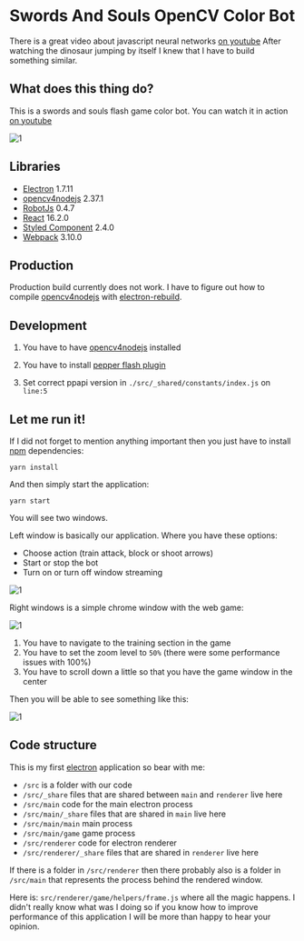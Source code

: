 # Swords And Souls OpenCV Color Bot

There is a great video about javascript neural networks [on youtube](https://www.youtube.com/watch?v=P7XHzqZjXQs&feature=youtu.be) After watching the dinosaur jumping by itself I knew that I have to build something similar.

## What does this thing do?

This is a swords and souls flash game color bot. You can watch it in action [on youtube](https://www.youtube.com/watch?v=k1xsucEVVUc)

![1](https://github.com/developer239/electron-swords-and-souls-color-bot/blob/master/README-image-0.1.png?raw=true)

## Libraries

* [Electron](https://github.com/electron/electron) 1.7.11
* [opencv4nodejs](https://github.com/justadudewhohacks/opencv4nodejs) 2.37.1
* [RobotJs](https://github.com/octalmage/robotjs) 0.4.7
* [React](https://github.com/facebook/react) 16.2.0
* [Styled Component](https://github.com/styled-components/styled-components) 2.4.0
* [Webpack](https://github.com/webpack) 3.10.0


## Production

Production build currently does not work. I have to figure out how to compile [opencv4nodejs](https://github.com/justadudewhohacks/opencv4nodejs) with [electron-rebuild](https://github.com/electron/electron-rebuild).

## Development

1) You have to have [opencv4nodejs](https://github.com/justadudewhohacks/opencv4nodejs) installed

2) You have to install [pepper flash plugin](http://macappstore.org/pepper-flash/)

3) Set correct ppapi version in `./src/_shared/constants/index.js` on `line:5`

## Let me run it!

If I did not forget to mention anything important then you just have to install [npm](https://github.com/npm/npm) dependencies:

```
yarn install
```

And then simply start the application:

```
yarn start
```

You will see two windows.

Left window is basically our application. Where you have these options:

- Choose action (train attack, block or shoot arrows)
- Start or stop the bot
- Turn on or turn off window streaming

![1](https://github.com/developer239/electron-swords-and-souls-color-bot/blob/master/README-image-1.1.png?raw=true)


Right windows is a simple chrome window with the web game:

![1](https://github.com/developer239/electron-swords-and-souls-color-bot/blob/master/README-image-2.1.png?raw=true)

1) You have to navigate to the training section in the game
2) You have to set the zoom level to `50%` (there were some performance issues with 100%)
3) You have to scroll down a little so that you have the game window in the center

Then you will be able to see something like this:

![1](https://github.com/developer239/electron-swords-and-souls-color-bot/blob/master/README-image-3.1.png?raw=true)

## Code structure

This is my first [electron](https://github.com/electron/electron) application so bear with me:

- `/src` is a folder with our code
- `/src/_share` files that are shared between `main` and `renderer` live here
- `/src/main` code for the main electron process
- `/src/main/_share` files that are shared in `main` live here
- `/src/main/main` main process
- `/src/main/game` game process
- `/src/renderer` code for electron renderer
- `/src/renderer/_share` files that are shared in `renderer` live here

If there is a folder in `/src/renderer` then there probably also is a folder in `/src/main` that represents the process behind the rendered window.

Here is: `src/renderer/game/helpers/frame.js` where all the magic happens. I didn't really know what was I doing so if you know how to improve performance of this application I will be more than happy to hear your opinion.
